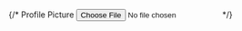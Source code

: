  {/* <label
          htmlFor="profilePicture"
          className="block text-md font-medium text-gray-700"
        >
          Profile Picture
        </label>
        <input
          type="file"
          id="profilePicture"
          accept="image/png, image/jpeg"
          onChange={onProfilePictureChange}
          className="p-2 border rounded w-full"
        /> */}